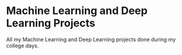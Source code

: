 # Machine Learning and Deep Learning Projects
All my Machine Learning and Deep Learning projects done during my college days.
